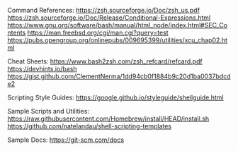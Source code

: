 
Command References:
https://zsh.sourceforge.io/Doc/zsh_us.pdf
https://zsh.sourceforge.io/Doc/Release/Conditional-Expressions.html
https://www.gnu.org/software/bash/manual/html_node/index.html#SEC_Contents
https://man.freebsd.org/cgi/man.cgi?query=test
https://pubs.opengroup.org/onlinepubs/009695399/utilities/xcu_chap02.html

Cheat Sheets:
https://www.bash2zsh.com/zsh_refcard/refcard.pdf
https://devhints.io/bash
https://gist.github.com/ClementNerma/1dd94cb0f1884b9c20d1ba0037bdcde2

Scripting Style Guides:
https://google.github.io/styleguide/shellguide.html

Sample Scripts and Utilities:
https://raw.githubusercontent.com/Homebrew/install/HEAD/install.sh
https://github.com/natelandau/shell-scripting-templates

Sample Docs:
https://git-scm.com/docs
